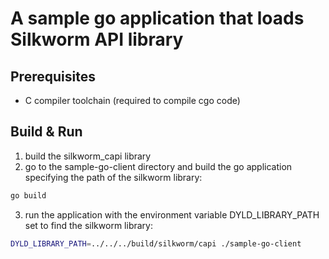 # A sample go application that loads Silkworm API library

## Prerequisites
- C compiler toolchain (required to compile cgo code)

## Build & Run
1. build the silkworm_capi library
2. go to the sample-go-client directory and build the go application specifying the path of the silkworm library:

```bash
go build
```

3. run the application with the environment variable DYLD_LIBRARY_PATH set to find the silkworm library:

```bash
DYLD_LIBRARY_PATH=../../../build/silkworm/capi ./sample-go-client
```
